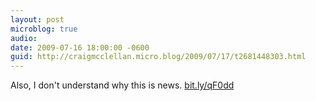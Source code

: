 ```yaml
---
layout: post
microblog: true
audio: 
date: 2009-07-16 18:00:00 -0600
guid: http://craigmcclellan.micro.blog/2009/07/17/t2681448303.html
---
```

Also, I don't understand why this is news. [bit.ly/qF0dd](http://bit.ly/qF0dd)
